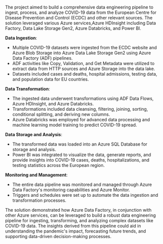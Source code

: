 The project aimed to build a comprehensive data engineering pipeline to ingest, process, and analyze COVID-19 data from the European Centre for Disease Prevention and Control (ECDC) and other relevant sources. The solution leveraged various Azure services,Azure HDInsight including Data Factory, Data Lake Storage Gen2, Azure Databricks, and Power BI.

**Data Ingestion**:
- Multiple COVID-19 datasets were ingested from the ECDC website and Azure Blob Storage into Azure Data Lake Storage Gen2 using Azure Data Factory (ADF) pipelines.
- ADF activities like Copy, Validation, and Get Metadata were utilized to extract data from HTTP sources and Azure Storage into the data lake.
- Datasets included cases and deaths, hospital admissions, testing data, and population data for EU countries.

**Data Transformation**:
- The ingested data underwent transformations using ADF Data Flows, Azure HDInsight, and Azure Databricks.
- Transformations included data cleansing, filtering, joining, sorting, conditional splitting, and deriving new columns.
- Azure Databricks was employed for advanced data processing and machine learning model training to predict COVID-19 spread.

**Data Storage and Analysis**:
- The transformed data was loaded into an Azure SQL Database for storage and analysis.
- Power BI was integrated to visualize the data, generate reports, and provide insights into COVID-19 cases, deaths, hospitalizations, and testing statistics across the European region.

**Monitoring and Management**:
- The entire data pipeline was monitored and managed through Azure Data Factory's monitoring capabilities and Azure Monitor.
- Triggers and schedules were set up to automate the data ingestion and transformation processes.

The solution demonstrated how Azure Data Factory, in conjunction with other Azure services, can be leveraged to build a robust data engineering pipeline for ingesting, transforming, and analyzing complex datasets like COVID-19 data. The insights derived from this pipeline could aid in understanding the pandemic's impact, forecasting future trends, and supporting data-driven decision-making processes.
